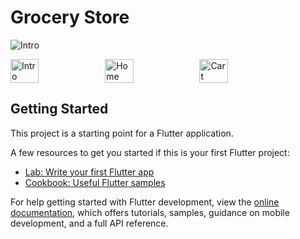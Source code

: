 # Grocery Store

![Intro](https://drive.google.com/file/d/1igvhiejGIa7JLUgM_F14UNtMXc97TIlP/view?usp=sharing)
<div style="display: flex; flex-direction: row;">
  <img src="https://drive.google.com/file/d/1igvhiejGIa7JLUgM_F14UNtMXc97TIlP/view?usp=sharing" alt="Intro" width="30%" />
  <img src="https://drive.google.com/file/d/1j6fWF7i2cfz6-8Yb2hNN-Cbw_1W7Cq4-/view?usp=sharing" alt="Home" width="30%" />
  <img src="https://drive.google.com/file/d/1mc4VRGU2dpCZ9rwemEGzYeztq3FZKWvf/view?usp=sharing" alt="Cart" width="30%" />
</div>


## Getting Started

This project is a starting point for a Flutter application.

A few resources to get you started if this is your first Flutter project:

- [Lab: Write your first Flutter app](https://docs.flutter.dev/get-started/codelab)
- [Cookbook: Useful Flutter samples](https://docs.flutter.dev/cookbook)

For help getting started with Flutter development, view the
[online documentation](https://docs.flutter.dev/), which offers tutorials,
samples, guidance on mobile development, and a full API reference.
